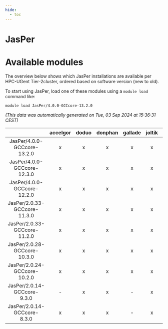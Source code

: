 ```yaml
---
hide:
  - toc
---
```


JasPer
======

# Available modules


The overview below shows which JasPer installations are available per HPC-UGent Tier-2cluster, ordered based on software version (new to old).

To start using JasPer, load one of these modules using a `module load` command like:

```shell
module load JasPer/4.0.0-GCCcore-13.2.0
```

*(This data was automatically generated on Tue, 03 Sep 2024 at 15:36:31 CEST)*  

| |accelgor|doduo|donphan|gallade|joltik|shinx|skitty|
| :---: | :---: | :---: | :---: | :---: | :---: | :---: | :---: |
|JasPer/4.0.0-GCCcore-13.2.0|x|x|x|x|x|x|x|
|JasPer/4.0.0-GCCcore-12.3.0|x|x|x|x|x|x|x|
|JasPer/4.0.0-GCCcore-12.2.0|x|x|x|x|x|-|x|
|JasPer/2.0.33-GCCcore-11.3.0|x|x|x|x|x|x|x|
|JasPer/2.0.33-GCCcore-11.2.0|x|x|x|x|x|-|x|
|JasPer/2.0.28-GCCcore-10.3.0|x|x|x|x|x|-|x|
|JasPer/2.0.24-GCCcore-10.2.0|x|x|x|x|x|-|x|
|JasPer/2.0.14-GCCcore-9.3.0|-|x|x|-|x|-|x|
|JasPer/2.0.14-GCCcore-8.3.0|x|x|x|-|x|-|x|
